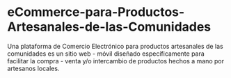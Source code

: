 # eCommerce-para-Productos-Artesanales-de-las-Comunidades
Una plataforma de Comercio Electrónico para productos artesanales de las comunidades es un sitio web - móvil diseñado específicamente para facilitar la compra - venta y/o intercambio de productos hechos a mano por artesanos locales. 
